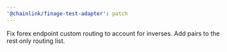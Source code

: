```yaml
---
'@chainlink/finage-test-adapter': patch
---
```


Fix forex endpoint custom routing to account for inverses. Add pairs to the rest only routing list.
